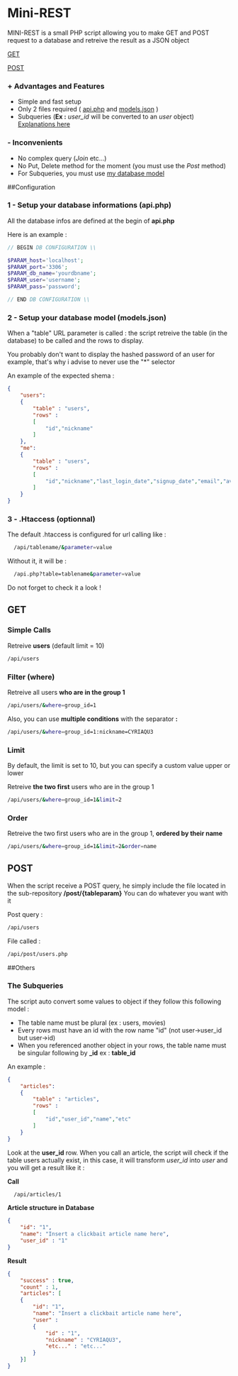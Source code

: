 # Mini-REST

MINI-REST is a small PHP script allowing you to make GET and POST request to a database and retreive the result as a JSON object

[GET](https://github.com/CYRIAQU3/Mini-REST/blob/master/README.md#get)

[POST](https://github.com/CYRIAQU3/Mini-REST/blob/master/README.md#post)

### + Advantages and Features

- Simple and fast setup
- Only 2 files required ( [api.php](https://github.com/CYRIAQU3/Mini-REST/blob/master/README.md#1---setup-your-database-informations-apiphp) and [models.json](https://github.com/CYRIAQU3/Mini-REST/blob/master/README.md#2---setup-your-database-model-modelsjson) )
- Subqueries (**Ex :** *user_id* will be converted to an *user* object) [Explanations here](https://github.com/CYRIAQU3/Mini-REST/blob/master/README.md#the-subqueries)

### - Inconvenients
- No complex query (*Join* etc...)
- No Put, Delete method for the moment (you must use the *Post* method)
- For Subqueries, you must use [my database model](https://github.com/CYRIAQU3/Mini-REST/blob/master/README.md#the-subqueries)

##Configuration

### 1 - Setup your database informations (api.php)

All the database infos are defined at the begin of **api.php**

Here is an example :

```php
// BEGIN DB CONFIGURATION \\

$PARAM_host='localhost';
$PARAM_port='3306';
$PARAM_db_name='yourdbname';
$PARAM_user='username';
$PARAM_pass='password';

// END DB CONFIGURATION \\
```

### 2 - Setup your database model (models.json)
When a "table" URL parameter is called : the script retreive the table (in the database) to be called and the rows to display.

You probably don't want to display the hashed password of an user for example, that's why i advise to never use the "*" selector


An example of the expected shema :

```json
{
	"users":
	{
		"table" : "users",
		"rows" :
		[
			"id","nickname"
		]
	},
	"me":
	{
		"table" : "users",
		"rows" :
		[
			"id","nickname","last_login_date","signup_date","email","avatar_url","banner_url"
		]
	}
}
```

### 3 - .Htaccess (optionnal)

The default .htaccess is configured for url calling like :
```sh
  /api/tablename/&parameter=value
```

Without it, it will be :
```sh
  /api.php?table=tablename&parameter=value
```
Do not forget to check it a look !

## GET

### Simple Calls
  Retreive **users** (default limit = 10)
  ```sh
  /api/users
  ```
  
### Filter (where)
  Retreive all users **who are in the group 1**
  ```sh
  /api/users/&where=group_id=1
  ```
  
  Also, you can use **multiple conditions** with the separator **:**
  ```sh
  /api/users/&where=group_id=1:nickname=CYRIAQU3
  ```
  
### Limit

  By default, the limit is set to 10, but you can specify a custom value upper or lower
  
  Retreive **the two first** users who are in the group 1
  ```sh
  /api/users/&where=group_id=1&limit=2
  ```
### Order
 
  Retreive the two first users who are in the group 1, **ordered by their name**
  ```sh
  /api/users/&where=group_id=1&limit=2&order=name
  ```

## POST
When the script receive a POST query, he simply include the file located in the sub-repository **/post/{tableparam}**
You can do whatever you want with it

Post query :
```sh
/api/users
```
File called :
```sh
/api/post/users.php
```

##Others
### The Subqueries

The script auto convert some values to object if they follow this following model :

- The table name must be plural (ex : users, movies)
- Every rows must have an id with the row name "id" (not user->user_id but user->id)
- When you referenced another object in your rows, the table name must be singular following by **_id**  ex : **table_id**

An example :
```json
{
	"articles":
	{
		"table" : "articles",
		"rows" :
		[
			"id","user_id","name","etc"
		]
	}
}
```
Look at the **user_id** row.
When you call an article, the script will check if the table users actually exist, in this case, it will transform *user_id* into *user* and you will get a result like it :

**Call**
```sh
  /api/articles/1
```
**Article structure in Database**
```json
{
	"id": "1",
	"name": "Insert a clickbait article name here",
	"user_id" : "1"
}
```

**Result**
```json
{
	"success" : true,
	"count" : 1,
	"articles": [
	{
		"id": "1",
		"name": "Insert a clickbait article name here",
		"user" : 
		{
			"id" : "1",
			"nickname" : "CYRIAQU3",
			"etc..." : "etc..."
		}
	}]
}
```
